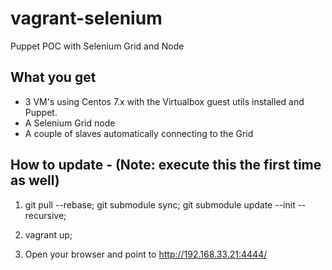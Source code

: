 # vagrant-selenium
Puppet POC with Selenium Grid and Node

## What you get

- 3 VM's using Centos 7.x with the Virtualbox guest utils installed and Puppet.
- A Selenium Grid node
- A couple of slaves automatically connecting to the Grid

## How to update - (Note: execute this the first time as well)


1) git pull --rebase; git submodule sync; git submodule update --init --recursive;

2) vagrant up;

3) Open your browser and point to http://192.168.33.21:4444/
